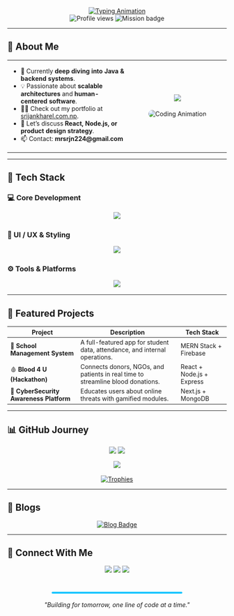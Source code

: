<div align="center">

  <a href="https://github.com/srjnnn">
    <img src="https://readme-typing-svg.herokuapp.com?font=Fira+Code&pause=1000&color=00C2FF&center=true&vCenter=true&width=480&lines=Hi+👋%2C+I'm+Srijan+Kharel;Full+Stack+Developer+%7C+Visionary+Builder;Turning+Ideas+into+Impact." alt="Typing Animation" />
  </a>

  <br>

  <img src="https://komarev.com/ghpvc/?username=srjnnn&label=Profile%20Views&color=00C2FF&style=flat-square" alt="Profile views" />
  <img src="https://img.shields.io/badge/MISSION-BUILDING_THE_FUTURE-blueviolet?style=flat-square&logo=rocket&logoColor=white" alt="Mission badge" />

</div>

---

## 🚀 About Me  

<table>
  <tr>
    <td width="55%">
      <ul>
        <li>🔭 Currently <strong>deep diving into Java & backend systems</strong>.</li>
        <li>💡 Passionate about <strong>scalable architectures</strong> and <strong>human-centered software</strong>.</li>
        <li>👨‍💻 Check out my portfolio at <a href="https://www.srijankharel.com.np">srijankharel.com.np</a>.</li>
        <li>💬 Let’s discuss <strong>React, Node.js, or product design strategy</strong>.</li>
        <li>📫 Contact: <strong>mrsrjn224@gmail.com</strong></li>
      </ul>
    </td>
    <td align="center">
      <img src="https://img.shields.io/badge/Fun%20Fact-Built%20my%20school's%20app%20before%20high%20school!-FF4B4B?style=for-the-badge&logo=github&logoColor=white" />
      <br><br>
      <img src="https://media.giphy.com/media/Q81NCSmQ763gZ58gG9/giphy.gif" alt="Coding Animation" width="220" style="border-radius: 12px;"/>
    </td>
  </tr>
</table>

---

## 🧠 Tech Stack  

### 💻 Core Development  
<p align="center">
  <a href="https://reactjs.org/"><img src="https://skillicons.dev/icons?i=react,js,nodejs,java&theme=light" /></a>
</p>

### 🎨 UI / UX & Styling  
<p align="center">
  <a href="https://tailwindcss.com/"><img src="https://skillicons.dev/icons?i=tailwind,bootstrap,figma&theme=light" /></a>
</p>

### ⚙️ Tools & Platforms  
<p align="center">
  <a href="#"><img src="https://skillicons.dev/icons?i=vscode,git,github,vercel,mongodb&theme=light" /></a>
</p>

---

## 🧩 Featured Projects  

| Project | Description | Tech Stack |
|----------|--------------|------------|
| 🏫 **School Management System** | A full-featured app for student data, attendance, and internal operations. | MERN Stack + Firebase |
| 🩸 **Blood 4 U (Hackathon)** | Connects donors, NGOs, and patients in real time to streamline blood donations. | React + Node.js + Express |
| 🧠 **CyberSecurity Awareness Platform** | Educates users about online threats with gamified modules. | Next.js + MongoDB |

---

## 📊 GitHub Journey  

<p align="center">
  <img src="https://github-readme-stats.vercel.app/api?username=srjnnn&show_icons=true&theme=tokyonight&rank_icon=github&hide_border=true" height="180"/>
  <img src="https://github-readme-streak-stats.herokuapp.com?user=srjnnn&theme=tokyonight&hide_border=true" height="180"/>
</p>

<p align="center">
  <img src="https://github-readme-stats.vercel.app/api/top-langs/?username=srjnnn&layout=compact&theme=tokyonight&hide_border=true" height="180"/>
</p>

<p align="center">
  <a href="https://github.com/ryo-ma/github-profile-trophy">
    <img src="https://github-profile-trophy.vercel.app/?username=srjnnn&theme=matrix&no-frame=true&row=2" alt="Trophies" />
  </a>
</p>

---

## 📝 Blogs  

<p align="center">
  <a href="https://blogs.srijankharel.com.np/" target="_blank">
    <img src="https://img.shields.io/badge/Read%20My%20Blogs-FF5733?style=for-the-badge&logo=hashnode&logoColor=white" alt="Blog Badge" />
  </a>
</p>

---

## 🔗 Connect With Me  

<p align="center">
  <a href="https://linkedin.com/in/srijan-kharel-b0b36033a"><img src="https://skillicons.dev/icons?i=linkedin" width="48"/></a>
  <a href="https://instagram.com/kharel_srijan"><img src="https://skillicons.dev/icons?i=instagram" width="48"/></a>
  <a href="https://fb.com/srijan.kharel.2025"><img src="https://skillicons.dev/icons?i=facebook" width="48"/></a>
</p>

<div align="center">
  <br>
  <img src="https://github.com/srjnnn/srjnnn/blob/main/assets/line.svg" width="300"/>
  <p><i>"Building for tomorrow, one line of code at a time."</i></p>
</div>
